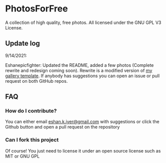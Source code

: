 # PhotosForFree
A collection of high quality, free photos. All licensed under the GNU GPL V3 License.

## Update log

9/14/2021:

Eshanepicfighter: Updated the README, added a few photos (Complete rewrite and redesign coming soon). Rewrite is a modified version of <a href="https://www.github.com/Eshanepicfighter/react-example-gallery">my gallery template</a>. If anybody has suggestions you can open an issue or pull request on both GitHub repos.

## FAQ

### How do I contribute?

You can either email eshan.k.iyer@gmail.com with suggestions or click the Github button and open a pull request on the repository

### Can I fork this project
              
Of course! You just need to license it under an open source license such as MIT or GNU GPL

